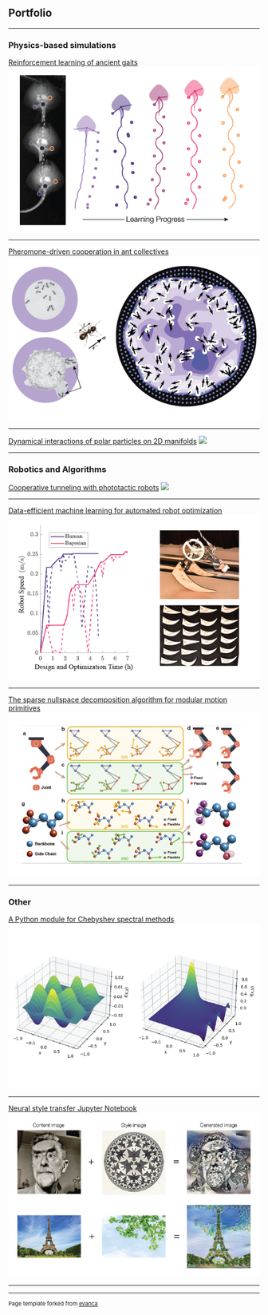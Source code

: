 ## Portfolio

---

### Physics-based simulations

[Reinforcement learning of ancient gaits](https://royalsocietypublishing.org/doi/full/10.1098/rsif.2020.0701)
<img src="images/RL.png?raw=true"/>

---
[Pheromone-driven cooperation in ant collectives](https://www.biorxiv.org/content/10.1101/2021.07.12.451633v1.abstract)
<img src="images/rants.png?raw=true"/>

---
[Dynamical interactions of polar particles on 2D manifolds](https://github.com/ffgiardina/spheroidal-dynamics)
<img src="images/spheroid.gif?raw=true"/>

---

### Robotics and Algorithms

[Cooperative tunneling with phototactic robots](https://www.biorxiv.org/content/10.1101/2021.07.12.451633v1.abstract)
<img src="images/rants.gif?raw=true"/>

---
[Data-efficient machine learning for automated robot optimization](https://ieeexplore.ieee.org/abstract/document/8263599)
<img src="images/bayesian.png?raw=true"/>

---
[The sparse nullspace decomposition algorithm for modular motion primitives](https://arxiv.org/abs/2202.03150)
<img src="images/motion_primitives.png?raw=true"/>

---

### Other

[A Python module for Chebyshev spectral methods](https://github.com/ffgiardina/chebyspectral)
<img src="images/spectral.png?raw=true"/>

---
[Neural style transfer Jupyter Notebook](https://github.com/ffgiardina/NST)
<img src="images/nst.png?raw=true"/>

---




---
<p style="font-size:11px">Page template forked from <a href="https://github.com/evanca/quick-portfolio">evanca</a></p>
<!-- Remove above link if you don't want to attibute -->
